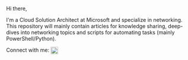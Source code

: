 

Hi there,

I'm a Cloud Solution Architect at Microsoft and specialize in networking. This repository will mainly contain articles for knowledge sharing, deep-dives into networking topics and scripts for automating tasks (mainly PowerShell/Python). 

Connect with me:  <a href="https://linkedin.com/in/bozk/" rel="nofollow"><img align="center" src="https://raw.githubusercontent.com/rahuldkjain/github-profile-readme-generator/master/src/images/icons/Social/linked-in-alt.svg" alt="bozk" height="20" width="20" style="max-width: 100%;"></a> 
